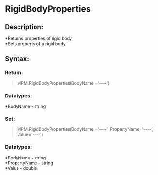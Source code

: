 # RigidBodyProperties

## Description:  
*Returns properties of rigid body  
*Sets property of a rigid body  

## Syntax:  
### Return:  
>MPM.RigidBodyProperties(BodyName ='----')  

### Datatypes:  
*BodyName - string  

### Set:  
>MPM.RigidBodyProperties(BodyName ='----', PropertyName='----', Value='----')  

### Datatypes:  
*BodyName - string  
*PropertyName - string  
*Value - double
